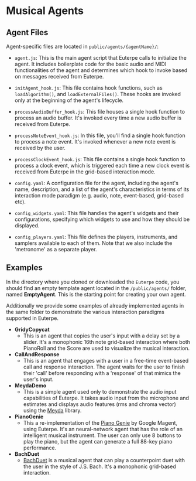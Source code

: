 # Musical Agents

## Agent Files
Agent-specific files are located in `public/agents/{agentName}/`:
- `agent.js`: This is the main agent script that Euterpe calls to initialize the agent. It includes boilerplate code for the basic audio and MIDI functionalities of the agent and determines which hook to invoke based on messages received from Euterpe.

- `initAgent_hook.js`: This file contains hook functions, such as `loadAlgorithm()`, and `loadExternalFiles()`. These hooks are invoked only at the beginning of the agent's lifecycle.

- `processAudioBuffer_hook.js`: This file houses a single hook function to process an audio buffer. It's invoked every time a new audio buffer is received from Euterpe.

- `processNoteEvent_hook.js`: In this file, you'll find a single hook function to process a note event. It's invoked whenever a new note event is received by the user.

- `processClockEvent_hook.js`: This file contains a single hook function to process a clock event, which is triggered each time a new clock event is received from Euterpe in the grid-based interaction mode.

- `config.yaml`: A configuration file for the agent, including the agent's name, description, and a list of the agent's characteristics in terms of its interaction mode paradigm (e.g. audio, note, event-based, grid-based etc).

- `config_widgets.yaml`: This file handles the agent's widgets and their configurations, specifying which widgets to use and how they should be displayed.

- `config_players.yaml`: This file defines the players, instruments, and samplers available to each of them. Note that we also include the 'metronome' as a separate player.


## Examples

In the directory where you cloned or downloaded the `Euterpe` code, you should find an empty template agent located in the `/public/agents/` folder, named **EmptyAgent**. This is the starting point for creating your own agent. 

Additionally we provide some examples of already implemented agents in the same folder to demonstrate the various interaction paradigms supported in Euterpe.
- **GridyCopycat**
    - This is an agent that copies the user's input with a delay set by a slider. It's a monophonic 16th note grid-based interaction where both PianoRoll and the Score are used to visualize the musical interaction.
- **CallAndResponse**
    - This is an agent that engages with a user in a free-time event-based call and response interaction. The agent waits for the user to finish their 'call' before responding with a 'response' of that mimics the user's input.
- **MeydaDemo**
    - This is a simple agent used only to demonstrate the audio input capabilities of Euterpe. It takes audio input from the microphone and estimates and displays audio features (rms and chroma vector) using the [Meyda](https://meyda.js.org/) library. 
- **PianoGenie**
    - This a re-implementation of the [Piano Genie](https://magenta.tensorflow.org/pianogenie) by Google Magent, using Euterpe. It's an neural-network agent that has the role of an intelligent musical instrument. The user can only use 8 buttons to play the piano, but the agent can generate a full 88-key piano performance.
- **BachDuet**
    - [BachDuet](https://labsites.rochester.edu/air/projects/BachDuet.html) is a musical agent that can play a counterpoint duet with the user in the style of J.S. Bach. It's a monophonic grid-based interaction.